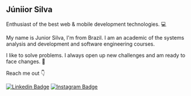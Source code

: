 ## Júniior Silva

Enthusiast of the best web & mobile development technologies. 💻

My name is Junior Silva, I'm from Brazil. I am an academic of the systems analysis and development and software engineering courses.

I like to solve problems. I always open up new challenges and am ready to face changes. 🧠

Reach me out 👇

[![Linkedin Badge](https://img.shields.io/badge/-Júniior%20Silva-0A66C2?style=flat-square&logo=Linkedin&logoColor=white&link=https://www.linkedin.com/in/j%C3%BAniior-silva-7937b3192/)](https://www.linkedin.com/in/j%C3%BAniior-silva-7937b3192/) 
[![Instagram Badge](https://img.shields.io/badge/-Júniior%20Silva-ED4956?style=flat-square&logo=Instagram&logoColor=white&link=https://www.instagram.com/juniorsilva.eng/?hl=pt-br)](https://www.instagram.com/juniorsilva.eng/?hl=pt-br) 

